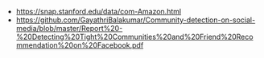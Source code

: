 - https://snap.stanford.edu/data/com-Amazon.html
- https://github.com/GayathriBalakumar/Community-detection-on-social-media/blob/master/Report%20-%20Detecting%20Tight%20Communities%20and%20Friend%20Recommendation%20on%20Facebook.pdf
